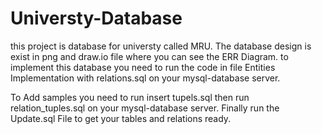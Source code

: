 # Universty-Database
this project is database for universty called MRU.
The database design is exist in png and draw.io file where you can see the ERR Diagram.
to implement this database you need to run the code in file Entities Implementation with relations.sql on your mysql-database server.

To Add samples you need to 
run insert tupels.sql then run relation_tuples.sql on your mysql-database server.
Finally run the Update.sql File to get your tables and relations ready.
